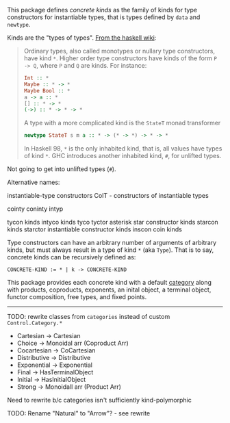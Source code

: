 This package defines *concrete kinds* as the family of kinds for
type constructors for instantiable types, that is types defined by `data` and
`newtype`.

Kinds are the "types of types". [From the haskell wiki](https://wiki.haskell.org/Kind):

> Ordinary types, also called monotypes or nullary type constructors, have kind
> `*`. Higher order type constructors have kinds of the form `P -> Q`, where `P`
> and `Q` are kinds. For instance:
> 
> ```haskell
> Int :: *
> Maybe :: * -> *
> Maybe Bool :: *
> a -> a :: *
> [] :: * -> *
> (->) :: * -> * -> *
> ```
> 
> A type with a more complicated kind is the `StateT` monad transformer
> 
> ```haskell
> newtype StateT s m a :: * -> (* -> *) -> * -> *
> ```
> 
> In Haskell 98, `*` is the only inhabited kind, that is, all values have types
> of kind `*`. GHC introduces another inhabited kind, `#`, for unlifted types.


Not going to get into unlifted types (`#`).


Alternative names:

  instantiable-type constructors
  CoIT - constructors of instantiable types

  cointy
  coninty
  intyp

  tycon kinds
  intyco kinds
  tyco
  tyctor
  asterisk
  star constructor kinds
  starcon kinds
  starctor
  instantiable constructor kinds
  inscon
  coin kinds

Type constructors can have an arbitrary number of arguments of arbitrary kinds,
but must always result in a type of kind `*` (aka `Type`). That is to say, 
concrete kinds can be recursively defined as:

    CONCRETE-KIND := * | k -> CONCRETE-KIND

This package provides each concrete kind with a default
[category](https://hackage.haskell.org/package/base/docs/Control-Category.html)
along with products, coproducts, exponents, an inital object, a terminal
object, functor composition, free types, and fixed points.

----

TODO: rewrite classes from `categories` instead of custom `Control.Category.*`

- Cartesian -> Cartesian
- Choice -> Monoidal arr (Coproduct Arr)
- Cocartesian -> CoCartesian
- Distributive -> Distributive
- Exponential -> Exponential
- Final -> HasTerminalObject
- Initial -> HasInitialObject
- Strong -> Monoidall arr (Product Arr)

Need to rewrite b/c categories isn't sufficiently kind-polymorphic

TODO: Rename "Natural" to "Arrow"? - see rewrite
